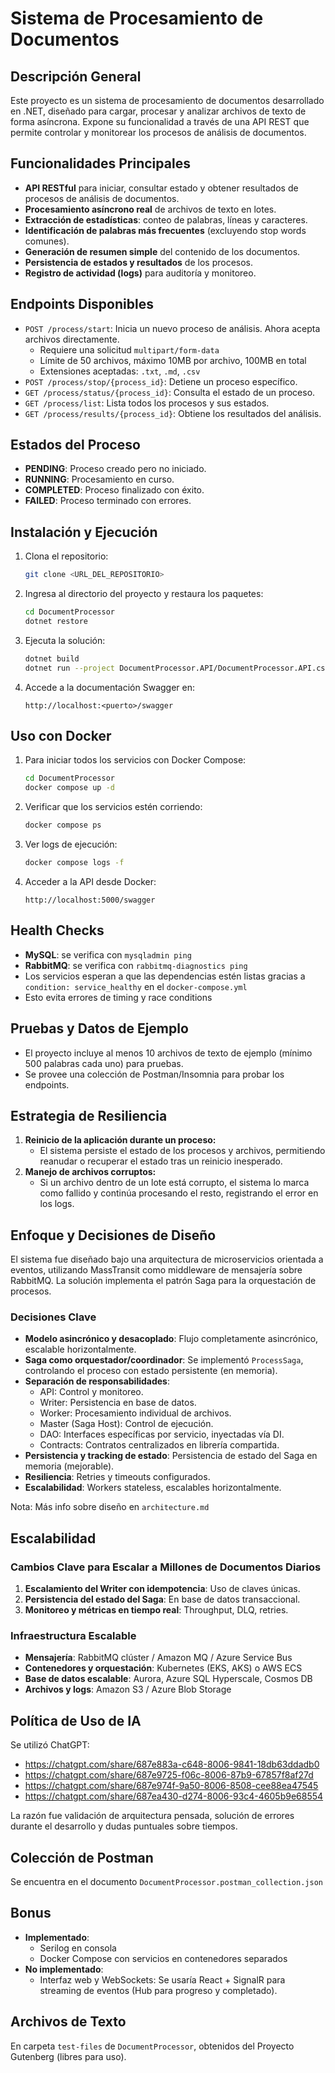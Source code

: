 
# Sistema de Procesamiento de Documentos

## Descripción General

Este proyecto es un sistema de procesamiento de documentos desarrollado en .NET, diseñado para cargar, procesar y analizar archivos de texto de forma asíncrona. Expone su funcionalidad a través de una API REST que permite controlar y monitorear los procesos de análisis de documentos.

## Funcionalidades Principales

- **API RESTful** para iniciar, consultar estado y obtener resultados de procesos de análisis de documentos.
- **Procesamiento asíncrono real** de archivos de texto en lotes.
- **Extracción de estadísticas**: conteo de palabras, líneas y caracteres.
- **Identificación de palabras más frecuentes** (excluyendo stop words comunes).
- **Generación de resumen simple** del contenido de los documentos.
- **Persistencia de estados y resultados** de los procesos.
- **Registro de actividad (logs)** para auditoría y monitoreo.

## Endpoints Disponibles

- `POST /process/start`: Inicia un nuevo proceso de análisis. Ahora acepta archivos directamente.
    - Requiere una solicitud `multipart/form-data`
    - Límite de 50 archivos, máximo 10MB por archivo, 100MB en total
    - Extensiones aceptadas: `.txt`, `.md`, `.csv`
- `POST /process/stop/{process_id}`: Detiene un proceso específico.
- `GET /process/status/{process_id}`: Consulta el estado de un proceso.
- `GET /process/list`: Lista todos los procesos y sus estados.
- `GET /process/results/{process_id}`: Obtiene los resultados del análisis.

## Estados del Proceso

- **PENDING**: Proceso creado pero no iniciado.
- **RUNNING**: Procesamiento en curso.
- **COMPLETED**: Proceso finalizado con éxito.
- **FAILED**: Proceso terminado con errores.

## Instalación y Ejecución

1. Clona el repositorio:
   ```bash
   git clone <URL_DEL_REPOSITORIO>
   ```
2. Ingresa al directorio del proyecto y restaura los paquetes:
   ```bash
   cd DocumentProcessor
   dotnet restore
   ```
3. Ejecuta la solución:
   ```bash
   dotnet build
   dotnet run --project DocumentProcessor.API/DocumentProcessor.API.csproj
   ```
4. Accede a la documentación Swagger en:
   ```
   http://localhost:<puerto>/swagger
   ```

## Uso con Docker

1. Para iniciar todos los servicios con Docker Compose:
   ```bash
   cd DocumentProcessor
   docker compose up -d
   ```
2. Verificar que los servicios estén corriendo:
   ```bash
   docker compose ps
   ```
3. Ver logs de ejecución:
   ```bash
   docker compose logs -f
   ```
4. Acceder a la API desde Docker:
   ```
   http://localhost:5000/swagger
   ```

## Health Checks

- **MySQL**: se verifica con `mysqladmin ping`
- **RabbitMQ**: se verifica con `rabbitmq-diagnostics ping`
- Los servicios esperan a que las dependencias estén listas gracias a `condition: service_healthy` en el `docker-compose.yml`
- Esto evita errores de timing y race conditions

## Pruebas y Datos de Ejemplo

- El proyecto incluye al menos 10 archivos de texto de ejemplo (mínimo 500 palabras cada uno) para pruebas.
- Se provee una colección de Postman/Insomnia para probar los endpoints.

## Estrategia de Resiliencia

1. **Reinicio de la aplicación durante un proceso:**
   - El sistema persiste el estado de los procesos y archivos, permitiendo reanudar o recuperar el estado tras un reinicio inesperado.
2. **Manejo de archivos corruptos:**
   - Si un archivo dentro de un lote está corrupto, el sistema lo marca como fallido y continúa procesando el resto, registrando el error en los logs.

## Enfoque y Decisiones de Diseño

El sistema fue diseñado bajo una arquitectura de microservicios orientada a eventos, utilizando MassTransit como middleware de mensajería sobre RabbitMQ. La solución implementa el patrón Saga para la orquestación de procesos.

### Decisiones Clave

- **Modelo asincrónico y desacoplado**: Flujo completamente asincrónico, escalable horizontalmente.
- **Saga como orquestador/coordinador**: Se implementó `ProcessSaga`, controlando el proceso con estado persistente (en memoria).
- **Separación de responsabilidades**:
  - API: Control y monitoreo.
  - Writer: Persistencia en base de datos.
  - Worker: Procesamiento individual de archivos.
  - Master (Saga Host): Control de ejecución.
  - DAO: Interfaces específicas por servicio, inyectadas vía DI.
  - Contracts: Contratos centralizados en librería compartida.
- **Persistencia y tracking de estado**: Persistencia de estado del Saga en memoria (mejorable).
- **Resiliencia**: Retries y timeouts configurados.
- **Escalabilidad**: Workers stateless, escalables horizontalmente.

Nota: Más info sobre diseño en `architecture.md`

## Escalabilidad

### Cambios Clave para Escalar a Millones de Documentos Diarios

1. **Escalamiento del Writer con idempotencia**: Uso de claves únicas.
2. **Persistencia del estado del Saga**: En base de datos transaccional.
3. **Monitoreo y métricas en tiempo real**: Throughput, DLQ, retries.

### Infraestructura Escalable

- **Mensajería**: RabbitMQ clúster / Amazon MQ / Azure Service Bus
- **Contenedores y orquestación**: Kubernetes (EKS, AKS) o AWS ECS
- **Base de datos escalable**: Aurora, Azure SQL Hyperscale, Cosmos DB
- **Archivos y logs**: Amazon S3 / Azure Blob Storage

## Política de Uso de IA

Se utilizó ChatGPT:

- https://chatgpt.com/share/687e883a-c648-8006-9841-18db63ddadb0
- https://chatgpt.com/share/687e9725-f06c-8006-87b9-67857f8af27d
- https://chatgpt.com/share/687e974f-9a50-8006-8508-cee88ea47545
- https://chatgpt.com/share/687ea430-d274-8006-93c4-4605b9e68554

La razón fue validación de arquitectura pensada, solución de errores durante el desarrollo y dudas puntuales sobre tiempos.

## Colección de Postman

Se encuentra en el documento `DocumentProcessor.postman_collection.json`

## Bonus

- **Implementado**:
  - Serilog en consola
  - Docker Compose con servicios en contenedores separados
- **No implementado**:
  - Interfaz web y WebSockets: Se usaría React + SignalR para streaming de eventos (Hub para progreso y completado).

## Archivos de Texto

En carpeta `test-files` de `DocumentProcessor`, obtenidos del Proyecto Gutenberg (libres para uso).
